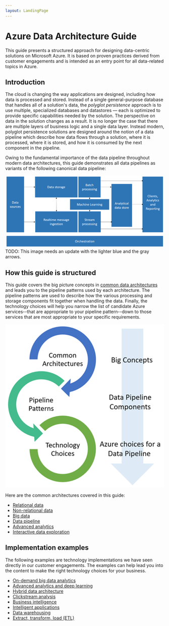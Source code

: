 ```yaml
---
layout: LandingPage
---
```


# Azure Data Architecture Guide

This guide presents a structured approach for designing data-centric solutions on Microsoft Azure. It is based on proven practices derived from customer engagements and is intended as an entry point for all data-related topics in Azure. 

## Introduction

The cloud is changing the way applications are designed, including how data is processed and stored. Instead of a single general-purpose database that handles all of a solution's data, the _polyglot persistence_ approach is to use multiple, specialized databases and datastores — each is optimized to provide specific capabilities needed by the solution. The perspective on data in the solution changes as a result. It is no longer the case that there are multiple layers of business logic and a single data layer. Instead modern, polyglot persistence solutions are designed around the notion of a data pipeline which describe how data flows through a solution, where it is processed, where it is stored, and how it is consumed by the next component in the pipeline. 

Owing to the fundamental importance of the data pipeline throughout modern data architectures, this guide demonstrates all data pipelines as variants of the following canonical data pipeline:  

![Overview Data Pipeline](./images/overall-data-pipeline.png)
TODO: This image needs an update with the lighter blue and the gray arrows.

## How this guide is structured

This guide covers the big picture concepts in [common data architectures](./common-architectures/index.md) and leads you to the pipeline patterns used by each architecture. The pipeline patterns are used to describe how the various processing and storage components fit together when handling the data. Finally, the technology choices will help you narrow the list of candidate Azure services--that are appropriate to your pipeline pattern--down to those services that are most appropriate to your specific requirements.

![Overview of the structure of the guide](./images/overview-flowchart.png)

Here are the common architectures covered in this guide:

- [Relational data](./common-architectures/relational-data.md)
- [Non-relational data](./common-architectures/non-relational-data.md)
- [Big data](./common-architectures/big-data.md)
- [Data pipeline](./common-architectures/data-pipeline.md)
- [Advanced analytics](./common-architectures/advanced-analytics.md)
- [Interactive data exploration](./common-architectures/interactive-data-exploration.md)

## Implementation examples

The following examples are technology implementations we have seen directly in our customer engagements. The examples can help lead you into the content to make the right technology choices for your business. 

- [On-demand big data analytics](./implementation-examples/on-demand-big-data-analytics.md)
- [Advanced analytics and deep learning](./implementation-examples/advanced-analytics-deep-learning.md)
- [Hybrid data architecture](./implementation-examples/hybrid-data-architecture.md)
- [Clickstream analysis](./implementation-examples/clickstream-analysis.md)
- [Business intelligence](./implementation-examples/business-intelligence.md)
- [Intelligent applications](./implementation-examples/intelligent-applications.md)
- [Data warehousing](./implementation-examples/data-warehousing.md)
- [Extract, transform, load (ETL)](./implementation-examples/etl.md)

